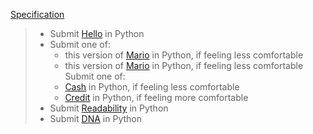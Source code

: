 [Specification](https://cs50.harvard.edu/x/2020/psets/6/)

>* Submit [Hello](/pset6/hello) in Python
>* Submit one of:
>   * this version of [Mario](/pset6/mario/less) in Python, if feeling less comfortable
>   * this version of [Mario](/pset6/mario/more) in Python, if feeling less comfortable
>Submit one of:
>   * [Cash](/pset6/cash) in Python, if feeling less comfortable
>   * [Credit](/pset6/credit) in Python, if feeling more comfortable
>* Submit [Readability](/pset6/readability) in Python
>* Submit [DNA](/pset6/dna) in Python
